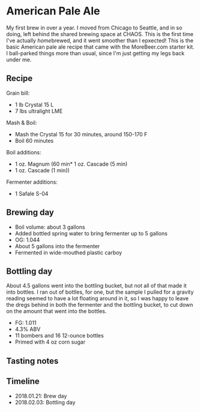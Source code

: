 # American Pale Ale
My first brew in over a year. I moved from Chicago to Seattle, and in so doing, left behind the shared brewing space at CHAOS. This is the first time I've actually *home*brewed, and it went smoother than I epxected! This is the basic American pale ale recipe that came with the MoreBeer.com starter kit. I ball-parked things more than usual, since I'm just getting my legs back under me.

## Recipe
Grain bill:
* 1 lb Crystal 15 L
* 7 lbs ultralight LME

Mash & Boil:
* Mash the Crystal 15 for 30 minutes, around 150-170 F
* Boil 60 minutes

Boil additions:
* 1 oz. Magnum (60 min* 1 oz. Cascade (5 min)
* 1 oz. Cascade (1 min))

Fermenter additions:
* 1 Safale S-04

## Brewing day
* Boil volume: about 3 gallons
* Added bottled spring water to bring fermenter up to 5 gallons
* OG: 1.044
* About 5 gallons into the fermenter
* Fermented in wide-mouthed plastic carboy

## Bottling day
About 4.5 gallons went into the bottling bucket, but not all of that made it into bottles. I ran out of bottles, for one, but the sample I pulled for a gravity reading seemed to have a lot floating around in it, so I was happy to leave the dregs behind in both the fermenter and the bottling bucket, to cut down on the amount that went into the bottles.

* FG: 1.011
* 4.3% ABV
* 11 bombers and 16 12-ounce bottles
* Primed with 4 oz corn sugar

## Tasting notes

## Timeline
* 2018.01.21: Brew day
* 2018.02.03: Bottling day
